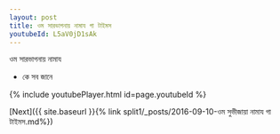 ```yaml
---
layout: post
title: ওম সারভাগনায় নামায গা টাইমস
youtubeId: L5aV0jD1sAk
---
```

 
 
 ওম সারভাগনায় নামায  
 
 -  কে সব জানে 
 
  
 
  
 
 
 
 
 
 


{% include youtubePlayer.html id=page.youtubeId %}
 
[Next]({{ site.baseurl }}{% link  split1/_posts/2016-09-10-ওম সুভীজায়া নামায গা টাইমস.md%})
 
